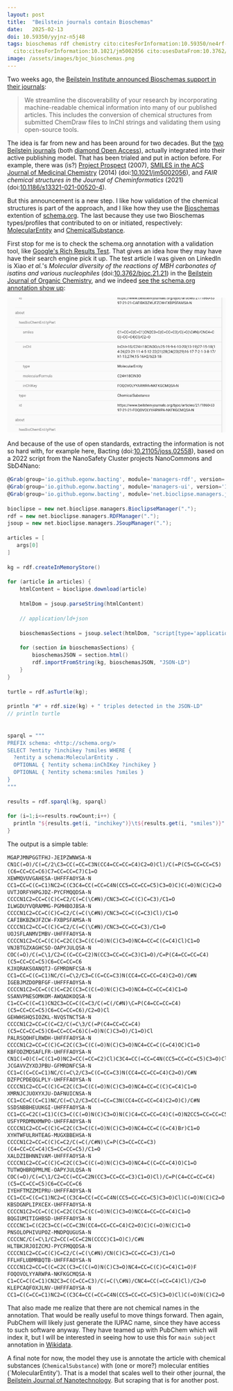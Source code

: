 ```yaml
---
layout: post
title:  "Beilstein journals contain Bioschemas"
date:   2025-02-13
doi: 10.59350/yyjnz-n5j48
tags: bioschemas rdf chemistry cito:citesForInformation:10.59350/ne4rf-wey66 cito:citesForInformation:10.1186/s13321-021-00520-4
  cito:citesForInformation:10.1021/jm5002056 cito:usesDataFrom:10.3762/bjoc.21.21 cito:usesMethodIn:10.21105/joss.02558
image: /assets/images/bjoc_bioschemas.png
---
```


Two weeks ago, the [Beilstein Institute announced Bioschemas support in their journals](https://www.beilstein-journals.org/bjoc/news/LAFGBV6PT5ASC5R7JOKSEXOQYM):

> We streamline the discoverability of your research by incorporating machine-readable chemical information into many of our published articles.
> This includes the conversion of chemical structures from submitted ChemDraw files to InChI strings and validating them using open-source tools.

The idea is far from new and has been around for two decades. But the [two Beilstein journals](https://scholia.toolforge.org/publisher/Q4881267)
(both [diamond Open Access](https://en.wikipedia.org/wiki/Diamond_open_access)), actually integrated into their active publishing model.
That has been trialed and put in action before. For example, there was (is?) [Project Prospect](https://doi.org/10.59350/ne4rf-wey66)
(2007), [SMILES in the ACS Journal of Medicinal Chemistry](https://chem-bla-ics.linkedchemistry.info/2014/02/21/slow-publishing-innovation.html) (2014)
(doi:[10.1021/jm5002056](https://doi.org/10.1021/jm5002056)),
and *FAIR chemical structures in the Journal of Cheminformatics* (2021) (doi:[10.1186/s13321-021-00520-4](https://doi.org/10.1186/s13321-021-00520-4)).

But this announcement is a new step. I like how validation of the chemical structures is part of the approach, and I like
how they use the [Bioschemas](https://bioschemas.org/) extention of [schema.org](https://schema.org/). The last because
they use two Bioschemas types/profiles that contributed to on or initiated, respectively: [MolecularEntity](https://bioschemas.org/profiles/MolecularEntity/0.5-RELEASE)
and [ChemicalSubstance](https://bioschemas.org/profiles/ChemicalSubstance/0.4-RELEASE).

First stop for me is to check the schema.org annotation with a validation tool, like [Google's Rich Results Test](https://search.google.com/test/rich-results).
That gives an idea how they may have have their search engine pick it up. The test article I was given on LinkedIn is
Xiao *et al.*'s *Molecular diversity of the reactions of MBH carbonates of isatins and various nucleophiles*
(doi:[10.3762/bjoc.21.21](https://doi.org/10.3762/bjoc.21.21)) in the [Beilstein Journal of Organic Chemistry](https://scholia.toolforge.org/venue/Q2894008),
and we indeed [see the schema.org annotation show up](https://search.google.com/test/rich-results/result?id=FRW9wBOpXtsMp9TLUV6SfQ):

![](/assets/images/bjoc_bioschemas.png)

And because of the use of open standards, extracting the information is not so hard with, for example here,
Bacting (doi:[10.21105/joss.02558](https://doi.org/10.21105/joss.02558)), based on a 2022 script from the NanoSafety Cluster
projects NanoCommons and SbD4Nano:

```groovy
@Grab(group='io.github.egonw.bacting', module='managers-rdf', version='1.0.4')
@Grab(group='io.github.egonw.bacting', module='managers-ui', version='1.0.4')
@Grab(group='io.github.egonw.bacting', module='net.bioclipse.managers.jsoup', version='1.0.4')

bioclipse = new net.bioclipse.managers.BioclipseManager(".");
rdf = new net.bioclipse.managers.RDFManager(".");
jsoup = new net.bioclipse.managers.JSoupManager(".");

articles = [
   args[0]
]

kg = rdf.createInMemoryStore()

for (article in articles) {
    htmlContent = bioclipse.download(article)

    htmlDom = jsoup.parseString(htmlContent)

    // application/ld+json

    bioschemasSections = jsoup.select(htmlDom, "script[type='application/ld+json']");

    for (section in bioschemasSections) {
        bioschemasJSON = section.html()
        rdf.importFromString(kg, bioschemasJSON, "JSON-LD")
    }
}

turtle = rdf.asTurtle(kg);

println "#" + rdf.size(kg) + " triples detected in the JSON-LD"
// println turtle


sparql = """
PREFIX schema: <http://schema.org/>
SELECT ?entity ?inchikey ?smiles WHERE {
  ?entity a schema:MolecularEntity .
  OPTIONAL { ?entity schema:inChIKey ?inchikey }
  OPTIONAL { ?entity schema:smiles ?smiles }
}
"""

results = rdf.sparql(kg, sparql)

for (i=1;i<=results.rowCount;i++) {
  println "${results.get(i, "inchikey")}\t${results.get(i, "smiles")}"
}
```

The output is a simple table:

```
MGAPJMNPGGTFHJ-JEIPZWNWSA-N     CN1C(=O)/C(=C/2\C3=CC(=CC=C3N(CC4=CC=CC=C4)C2=O)Cl)/C(=P(C5=CC=CC=C5)(C6=CC=CC=C6)C7=CC=CC=C7)C1=O
XEWMQVUVGAHESA-UHFFFAOYSA-N     CC1=CC=C(C=C1)NC2=C(C3C4=CC(=CC=C4N(CC5=CC=CC=C5)C3=O)C)C(=O)N(C)C2=O
UVTJORFYHPGJDZ-PYCFMQQDSA-N     CCCCN1C2=CC=C(C)C=C2/C(=C(\C#N)/CNC3=CC=C(C)C=C3)/C1=O
ILWGDUYVQRAMMG-PGMHBOJBSA-N     CCCCN1C2=CC=C(C)C=C2/C(=C(\C#N)/CNC3=CC=C(C=C3)Cl)/C1=O
CAFIBKBZWJFZCW-FXBPSFAMSA-N     CCCCN1C2=CC=C(C)C=C2/C(=C(\C#N)/CNC3=CC=CC=C3)/C1=O
UOJSFLANMVIMBV-UHFFFAOYSA-N     CCCCN1C2=CC=C(C)C=C2C(C3=C(C(=O)N(C)C3=O)NC4=CC=C(C=C4)Cl)C1=O
VNJBTGZXAGHCSO-OAPYJULQSA-N     COC(=O)/C(=C\1/C2=C(C=CC=C2)N(CC3=CC=CC=C3)C1=O)/C=P(C4=CC=CC=C4)(C5=CC=CC=C5)C6=CC=CC=C6
KJXQRAKSOANQTJ-GFMRDNFCSA-N     CC1=CC=C(C=C1)NC/C(=C\2/C3=C(C=CC=C3)N(CC4=CC=CC=C4)C2=O)/C#N
IGEBJMZDOPBFGF-UHFFFAOYSA-N     CCCCN1C2=CC=C(C)C=C2C(C3=C(C(=O)N(C)C3=O)NC4=CC=CC=C4)C1=O
SSANVPNESOMKOM-AWQADKOQSA-N     C1=CC=C(C=C1)CN2C3=CC=C(C=C3/C(=C(/C#N)\C=P(C4=CC=CC=C4)(C5=CC=CC=C5)C6=CC=CC=C6)/C2=O)Cl
GEHWHSHQSIOZKL-NVQSTNCTSA-N     CCCCN1C2=CC=C(C=C2/C(=C\3/C(=P(C4=CC=CC=C4)(C5=CC=CC=C5)C6=CC=CC=C6)C(=O)N(C)C3=O)/C1=O)Cl
PALRSQOHFLRWDH-UHFFFAOYSA-N     CCCCN1C2=CC=C(C)C=C2C(C3=C(C(=O)N(C)C3=O)NC4=CC=C(C=C4)OC)C1=O
KBFODZMDSAFLFR-UHFFFAOYSA-N     CN1C(=O)C(=C(C1=O)NC2=CC(=CC=C2)Cl)C3C4=CC(=CC=C4N(CC5=CC=CC=C5)C3=O)Cl
JCGAVVZYXDJPBU-GFMRDNFCSA-N     CC1=C(C=CC=C1)NC/C(=C\2/C3=C(C=CC=C3)N(CC4=CC=CC=C4)C2=O)/C#N
DZFPCPDEQGLPLY-UHFFFAOYSA-N     CCCCN1C2=CC=C(C)C=C2C(C3=C(C(=O)N(C)C3=O)NC4=CC=C(C)C=C4)C1=O
XMRNJCJUOXYXJU-DAFNUICNSA-N     CC1=CC=C(C=C1)NC/C(=C\2/C3=CC(=CC=C3N(CC4=CC=CC=C4)C2=O)C)/C#N
SSDSNBBHEUUKGI-UHFFFAOYSA-N     CC1=CC=C2C(=C1)C(C3=C(C(=O)N(C)C3=O)N(C)C4=CC=CC=C4)C(=O)N2CC5=CC=CC=C5
USFYPRDMNXMWPO-UHFFFAOYSA-N     CCCCN1C2=CC=C(C)C=C2C(C3=C(C(=O)N(C)C3=O)NC4=CC=C(C=C4)Br)C1=O
XYHTWFULRHTEAG-MUGXBBEHSA-N     CCCCN1C2=CC=C(C)C=C2/C(=C(/C#N)\C=P(C3=CC=CC=C3)(C4=CC=CC=C4)C5=CC=CC=C5)/C1=O
XALDZIBHNNIVAM-UHFFFAOYSA-N     CCCCN1C2=CC=C(C)C=C2C(C3=C(C(=O)N(C)C3=O)NC4=C(C=CC=C4)O)C1=O
TUTWQHBRQPMLME-OAPYJULQSA-N     COC(=O)/C(=C\1/C2=CC(=CC=C2N(CC3=CC=CC=C3)C1=O)Cl)/C=P(C4=CC=CC=C4)(C5=CC=CC=C5)C6=CC=CC=C6
IYEHFTMZZMIPRU-UHFFFAOYSA-N     CC1=CC=C(C=C1)NC2=C(C3C4=CC(=CC=C4N(CC5=CC=CC=C5)C3=O)Cl)C(=O)N(C)C2=O
KBSDGNPLIPXCEX-UHFFFAOYSA-N     CCCCN1C2=CC=C(C)C=C2C(C3=C(C(=O)N(C)C3=O)NCC4=CC=CC=C4)C1=O
BQGIUMITIGHBSD-UHFFFAOYSA-N     CCCCNC1=C(C2C3=CC(=CC=C3N(CC4=CC=CC=C4)C2=O)C)C(=O)N(C)C1=O
PNSOLOPHIVUPOZ-MNDPQUGUSA-N     CCCCNC/C(=C\1/C2=CC(=CC=C2N(CCCC)C1=O)C)/C#N
HLTBKJRJOIZCMJ-PYCFMQQDSA-N     CCCCN1C2=CC=C(C)C=C2/C(=C(\C#N)/CN(C)C3=CC=CC=C3)/C1=O
FFLHFLUBMRBQTB-UHFFFAOYSA-N     CCCCN1C2=CC=C(C=C2C(C3=C(C(=O)N(C)C3=O)NC4=CC=C(C)C=C4)C1=O)F
FOQOVOLYYARWPA-NKFKGCMQSA-N     C1=CC=C(C=C1)CN2C3=C(C=CC=C3)/C(=C(\C#N)/CNC4=CC(=CC=C4)Cl)/C2=O
KLEPCAQFOXJLNV-UHFFFAOYSA-N     CC1=C(C=CC=C1)NC2=C(C3C4=CC(=CC=C4N(CC5=CC=CC=C5)C3=O)Cl)C(=O)N(C)C2=O
```

That also made me realize that there are not chemical names in the annotation. That would be really useful to move things
forward. Then again, PubChem will likely just generate the IUPAC name, since they have access to such software anyway.
They have teamed up with PubChem which will index it, but I will be interested in seeing how to use this for
`main subject` annotation in [Wikidata](https://www.wikidata.org/wiki/Wikidata:WikiProject_Chemistry).

A final note for now, the model they use is annotate the article with chemical substances (`ChemicalSubstance`) with
(one or more?) molecular entities (`MolecularEntity'). That is a model that scales well to their other journal,
the [Beilstein Journal of Nanotechnology](https://scholia.toolforge.org/venue/Q814756). But scraping that is for another post.
